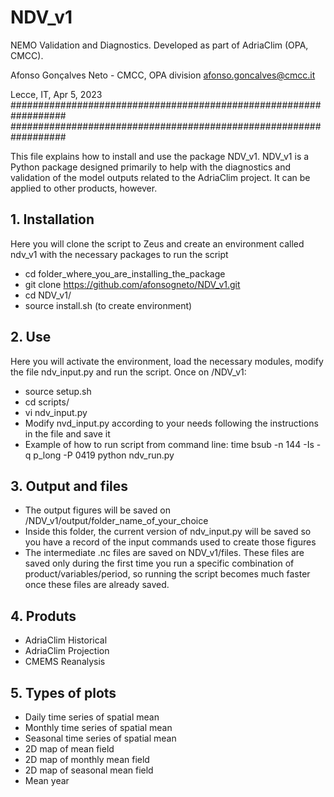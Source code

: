 # NDV_v1
NEMO Validation and Diagnostics. Developed as part of AdriaClim (OPA, CMCC).

Afonso Gonçalves Neto - CMCC, OPA division
afonso.goncalves@cmcc.it

Lecce, IT, Apr 5, 2023
##################################################################
##################################################################

This file explains how to install and use the package NDV_v1. NDV_v1 is a Python package designed primarily to help with the diagnostics and validation of the model outputs related to the AdriaClim project. It can be applied to other products, however.

## 1. Installation

Here you will clone the script to Zeus and create an environment called ndv_v1 with the necessary packages to run the script

- cd folder_where_you_are_installing_the_package 
- git clone https://github.com/afonsogneto/NDV_v1.git
- cd NDV_v1/
- source install.sh (to create environment)

## 2. Use

Here you will activate the environment, load the necessary modules, modify the file ndv_input.py and run the script. Once on /NDV_v1:

- source setup.sh
- cd scripts/
- vi ndv_input.py
- Modify nvd_input.py according to your needs following the instructions in the file and save it
- Example of how to run script from command line: time bsub -n 144 -Is -q p_long -P 0419 python ndv_run.py 

## 3. Output and files

- The output figures will be saved on /NDV_v1/output/folder_name_of_your_choice
- Inside this folder, the current version of ndv_input.py will be saved so you have a record of the input commands used to create those figures
- The intermediate .nc files are saved on NDV_v1/files. These files are saved only during the first time you run a specific combination of product/variables/period, so running the script becomes much faster once these files are already saved.

## 4. Produts

- AdriaClim Historical
- AdriaClim Projection
- CMEMS Reanalysis

## 5. Types of plots

- Daily time series of spatial mean
- Monthly time series of spatial mean
- Seasonal time series of spatial mean
- 2D map of mean field
- 2D map of monthly mean field
- 2D map of seasonal mean field
- Mean year

